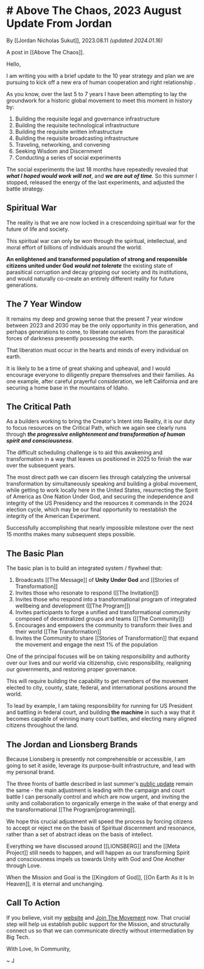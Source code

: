 # # Above The Chaos, 2023 August Update From Jordan

By [[Jordan Nicholas Sukut]], 2023.08.11 _(updated 2024.01.16)_

A post in [[Above The Chaos]].

Hello, 

I am writing you with a brief update to the 10 year strategy and plan we are pursuing to kick off a new era of human cooperation and right relationship . 

As you know, over the last 5 to 7 years I have been attempting to lay the groundwork for a historic global movement to meet this moment in history by: 

1. Building the requisite legal and governance infrastructure  
2. Building the requisite technological infrastructure  
3. Building the requisite written infrastructure  
4. Building the requisite broadcasting infrastructure  
5. Traveling, networking, and convening  
6. Seeking Wisdom and Discernment  
7. Conducting a series of social experiments  

The social experiments the last 18 months have repeatedly revealed that ***what I hoped would work will not***, and ***we are out of time***. So this summer I stopped, released the energy of the last experiments, and adjusted the battle strategy. 

## Spiritual War    

The reality is that we are now locked in a crescendoing spiritual war for the future of life and society. 

This spiritual war can only be won through the spiritual, intellectual, and moral effort of billions of individuals around the world. 

**An enlightened and transformed population of strong and responsible citizens united under God** ***would not tolerate*** the existing state of parasitical corruption and decay gripping our society and its institutions, and would naturally co-create an entirely different reality for future generations. 

## The 7 Year Window 

It remains my deep and growing sense that the present 7 year window between 2023 and 2030 may be the only opportunity in this generation, and perhaps generations to come, to liberate ourselves from the parasitical forces of darkness presently possessing the earth.

That liberation must occur in the hearts and minds of every individual on earth. 

It is likely to be a time of great shaking and upheaval, and I would encourage everyone to diligently prepare themselves and their families. As one example, after careful prayerful consideration, we left California and are securing a home base in the mountains of Idaho.

## The Critical Path 

As a builders working to bring the Creator's Intent into Reality, it is our duty to focus resources on the Critical Path, which we again see clearly runs through ***the progressive enlightenment and transformation of human spirit and consciousness***.  

The difficult scheduling challenge is to aid this awakening and transformation in a way that leaves us positioned in 2025 to finish the war over the subsequent years. 

The most direct path we can discern lies through catalyzing the universal transformation by simultaneously speaking and building a global movement, while getting to work locally here in the United States, resurrecting the Spirit of America as One Nation Under God, and securing the independence and integrity of the US Presidency and the resources it commands in the 2024 election cycle, which may be our final opportunity to reestablish the integrity of the American Experiment. 

Successfully accomplishing that nearly impossible milestone over the next 15 months makes many subsequent steps possible. 
## The Basic Plan 

The basic plan is to build an integrated  system / flywheel that: 

1. Broadcasts [[The Message]] of **Unity Under God** and [[Stories of Transformation]]  
2. Invites those who resonate to respond ([[The Invitation]])  
3. Invites those who respond into a transformational program of integrated wellbeing and development ([[The Program]])  
4. Invites participants to forge a unified and transformational community composed of decentralized groups and teams ([[The Community]])  
5. Encourages and empowers the community to transform their lives and their world [[The Transformation]]  
6. Invites the Community to share [[Stories of Transformation]] that expand the movement and engage the next 1% of the population  

One of the principal focuses will be on taking responsibility and authority over our lives and our world via citizenship, civic responsibility, realigning our governments, and restoring proper governance. 

This will require building the capability to get members of the movement elected to city, county, state, federal, and international positions around the world. 

To lead by example, I am taking responsibility for running for US President and battling in federal court, and building **the machine** in such a way that it becomes capable of winning many court battles, and electing many aligned citizens throughout the land. 

## The Jordan and Lionsberg Brands

Because Lionsberg is presently not comprehensible or accessible, I am going to set it aside, leverage its purpose-built infrastructure, and lead with my personal brand. 

The three fronts of battle described in last summer's [public update](https://lionsberg.wiki/lionsberg_wiki_blogs/jordan_nicholas/above_the_chaos,_2022.07.16_public_update) remain the same - the main adjustment is leading with the campaign and court battle I can personally control and which are now urgent, and inviting the unity and collaboration to organically emerge in the wake of that energy and the transformational [[The Program|programming]]. 

We hope this crucial adjustment will speed the process by forcing citizens to accept or reject me on the basis of Spiritual discernment and resonance, rather than a set of abstract ideas on the basis of intellect. 

Everything we have discussed around [[LIONSBERG]] and the [[Meta Project]] still needs to happen, and will happen as our transforming Spirit and consciousness impels us towards Unity with God and One Another through Love. 

When the Mission and Goal is the [[Kingdom of God]], [[On Earth As it Is In Heaven]], it is eternal and unchanging. 

## Call To Action 

If you believe, visit my [website](https://jordannicholas.org) and [Join The Movement](https://jordannicholas.org/join_the_movement) now. That crucial step will help us establish public support for the Mission, and structurally connect us so that we can communicate directly without intermediation by Big Tech. 

With Love, In Community, 

~ J 